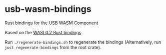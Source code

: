 # usb-wasm-bindings

Rust bindings for the USB WASM Component

Based on the [WASI 0.2 Rust bindings](https://github.com/bytecodealliance/wasi)

Run `./regenerate-bindings.sh` to regenerate the bindings (Alternatively, run `just regenerate-bindings` from the root crate).